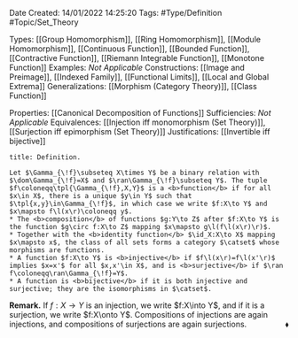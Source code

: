 <div class="topSpace"></div>

Date Created: 14/01/2022 14:25:20
Tags: #Type/Definition #Topic/Set_Theory

Types: [[Group Homomorphism]], [[Ring Homomorphism]], [[Module Homomorphism]], [[Continuous Function]], [[Bounded Function]], [[Contractive Function]], [[Riemann Integrable Function]], [[Monotone Function]]
Examples: <i>Not Applicable</i>
Constructions: [[Image and Preimage]], [[Indexed Family]], [[Functional Limits]], [[Local and Global Extrema]]
Generalizations: [[Morphism (Category Theory)]], [[Class Function]]

Properties: [[Canonical Decomposition of Functions]]
Sufficiencies: <i>Not Applicable</i>
Equivalences: [[Injection iff monomorphism (Set Theory)]], [[Surjection iff epimorphism (Set Theory)]]
Justifications: [[Invertible iff bijective]]

``` ad-Definition
title: Definition.

Let $\Gamma_{\!f}\subseteq X\times Y$ be a binary relation with $\dom\Gamma_{\!f}=X$ and $\ran\Gamma_{\!f}\subseteq Y$. The tuple $f\coloneqq\tpl{\Gamma_{\!f},X,Y}$ is a <b>function</b> if for all $x\in X$, there is a unique $y\in Y$ such that $\tpl{x,y}\in\Gamma_{\!f}$, in which case we write $f:X\to Y$ and $x\mapsto f\l(x\r)\coloneqq y$.
* The <b>composition</b> of functions $g:Y\to Z$ after $f:X\to Y$ is the function $g\circ f:X\to Z$ mapping $x\mapsto g\l(f\l(x\r)\r)$.
* Together with the <b>identity function</b> $\id_X:X\to X$ mapping $x\mapsto x$, the class of all sets forms a category $\catset$ whose morphisms are functions.
* A function $f:X\to Y$ is <b>injective</b> if $f\l(x\r)=f\l(x'\r)$ implies $x=x'$ for all $x,x'\in X$, and is <b>surjective</b> if $\ran f\coloneqq\ran\Gamma_{\!f}=Y$.
* A function is <b>bijective</b> if it is both injective and surjective; they are the isomorphisms in $\catset$.

```

<b>Remark.</b> If $f:X\to Y$ is an injection, we write $f:X\into Y$, and if it is a surjection, we write $f:X\onto Y$. Compositions of injections are again injections, and compositions of surjections are again surjections.<span style="float:right;">$\blacklozenge$</span>

